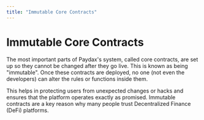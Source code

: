 ```yaml
---
title: "Immutable Core Contracts"
---
```


Immutable Core Contracts
========================

The most important parts of Paydax's system, called core contracts, are set up so they cannot be changed after they go live. This is known as being "immutable". Once these contracts are deployed, no one (not even the developers) can alter the rules or functions inside them.

This helps in protecting users from unexpected changes or hacks and ensures that the platform operates exactly as promised. Immutable contracts are a key reason why many people trust Decentralized Finance (DeFi) platforms.
